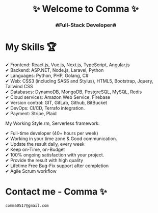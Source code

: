 <h1 align="center">✨ Welcome to Comma ✨</h1> 
<h3 align="center"> 🔥Full-Stack Developer🔥</h3>

# My Skills 🏆

 ✔ Frontend: React.js, Vue.js, Next.js, TypeScript, Angular.js  \
 ✔ Backend: ASP.NET, Node.js, Laravel, Python  \
 ✔ Languages: Python, PHP, Golang, C#  \
 ✔ Web: CSS3 (including SASS and Stylus), HTML5, Bootstrap, Jquery, Tailwind CSS  \
 ✔ Databases: DynamoDB, MongoDB, PostgreSQL, MySQL, Redis  \
 ✔ Cloud services: Amazon Web Service, Firebase  \
 ✔ Version control: GIT, GitLab, Github, BitBucket  \
 ✔ DevOps: CI/CD, Terrafo integration.  \
 ✔ Payment: Stripe, Plaid  

My Working Style.rm, Serverless framework:

 ✔ Full-time developer (40+ hours per week)  \
 ✔ Working in your time zone & Good communication.  \
 ✔ Update the result daily, every week  \
 ✔ Keep on-Time, on-Budget  \
 ✔ 100% ongoing satisfaction with your project.  \
 ✔ Provide the result with high quality  \
 ✔ Lifetime Free Bug-Fix support after completion  \
 ✔ Agile Scrum workflow  


# Contact me - Comma ✨

    comma0517@gmail.com
